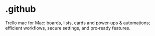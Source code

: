 # .github
Trello mac for Mac: boards, lists, cards and power‑ups &amp; automations; efficient workflows, secure settings, and pro‑ready features.
